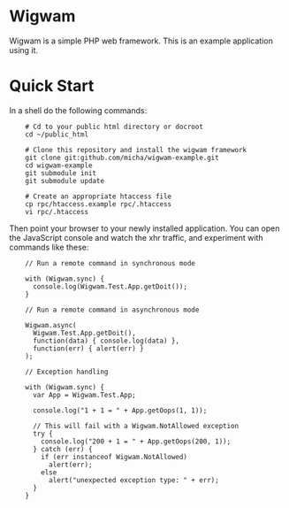 Wigwam
======

Wigwam is a simple PHP web framework. This is an example application using it.

Quick Start
===========

In a shell do the following commands:
  
        # Cd to your public html directory or docroot
        cd ~/public_html

        # Clone this repository and install the wigwam framework
        git clone git:github.com/micha/wigwam-example.git
        cd wigwam-example
        git submodule init
        git submodule update

        # Create an appropriate htaccess file
        cp rpc/htaccess.example rpc/.htaccess
        vi rpc/.htaccess

Then point your browser to your newly installed application. You can open the
JavaScript console and watch the xhr traffic, and experiment with commands like
these:

        // Run a remote command in synchronous mode

        with (Wigwam.sync) {
          console.log(Wigwam.Test.App.getDoit());
        }

        // Run a remote command in asynchronous mode

        Wigwam.async(
          Wigwam.Test.App.getDoit(),
          function(data) { console.log(data) },
          function(err) { alert(err) }
        );

        // Exception handling

        with (Wigwam.sync) {
          var App = Wigwam.Test.App;

          console.log("1 + 1 = " + App.getOops(1, 1));

          // This will fail with a Wigwam.NotAllowed exception
          try {
            console.log("200 + 1 = " + App.getOops(200, 1));
          } catch (err) {
            if (err instanceof Wigwam.NotAllowed)
              alert(err);
            else
              alert("unexpected exception type: " + err);
          }
        }
